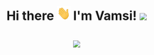 <h1 align="center">Hi there <img src = "https://github.com/Vamsi4612/Vamsi4612/blob/main/Hi.gif" width="30" height="32"> I'm Vamsi!  <img src="https://camo.githubusercontent.com/d3359cb00ab0b5ed8f2e1fe3fceb4fbaf3b614340f8c0db99c17b9f50b351770/68747470733a2f2f656d6f6a69732e736c61636b6d6f6a69732e636f6d2f656d6f6a69732f696d616765732f313533313834393433302f343234362f626c6f622d73756e676c61737365732e6769663f31353331383439343330" width="35">
  
<p align="center">
  <a href="https://github.com/DenverCoder1/readme-typing-svg"><img src="https://readme-typing-svg.herokuapp.com?lines=Full+stack+developer;Competitive+Programmer;DS%20|%20Algorithms%20|%20OOP%20;Always%20learning%20new%20things&center=true&width=500&height=50&color=f75c7e&v"></a>
</p>
 
<!--
**Vamsi4612/Vamsi4612** is a ✨ _special_ ✨ repository because its `README.md` (this file) appears on your GitHub profile.

Here are some ideas to get you started:

- 🔭 I’m currently working on ...
- 🌱 I’m currently learning ...
- 👯 I’m looking to collaborate on ...
- 🤔 I’m looking for help with ...
- 💬 Ask me about ...
- 📫 How to reach me: ...![Hi](https://user-images.githubusercontent.com/101566740/173753375-7253a35b-7285-41a2-9b39-446fa5bc1b7d.gif)

- 😄 Pronouns: ...
- ⚡ Fun fact: ...
-->
